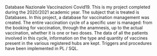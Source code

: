 Database Nazionale Vaccinazioni Covid19.
This is my project completed during the 2020/2021 academic year.
The subject that is treated is Databases.
In this project, a database for vaccination management was created. The entire vaccination cycle of a specific user is managed: from the booking for vaccination, through the anamnesis, up to the actual vaccination, whether it is one or two doses. The data of all the patients involved in this cycle, information on the type and quantity of vaccines present in the various registered hubs are kept.
Triggers and procedures have been implemented in PL / SQL.
